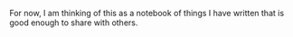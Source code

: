 For now, I am thinking of this as a notebook of things I have written that is good enough to share with others. 
